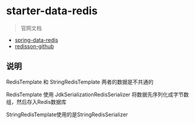 # starter-data-redis

>官网文档

- [spring-data-redis](https://spring.io/projects/spring-data-redis)
- [redisson-github](https://github.com/redisson/redisson)

## 说明

RedisTemplate 和 StringRedisTemplate 两者的数据是不共通的

RedisTemplate 使用 JdkSerializationRedisSerializer 将数据先序列化成字节数组，然后存入Redis数据库

StringRedisTemplate使用的是StringRedisSerializer
